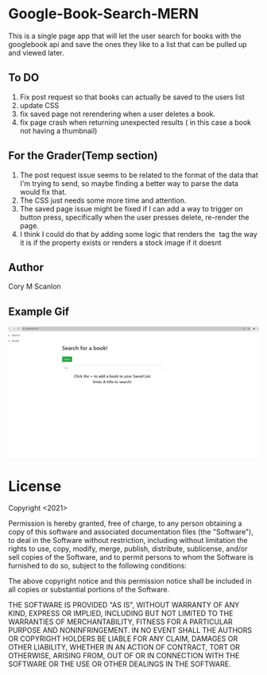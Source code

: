 # Google-Book-Search-MERN
  This is a single page app that will let the user search for books with the googlebook api and save the ones they like to a list that can be pulled up and viewed later.
  

## To DO
  1. Fix post request so that books can actually be saved to the users list
  2. update CSS
  3. fix saved page not rerendering when a user deletes a book.
  4. fix page crash when returning unexpected results ( in this case a book not having a thumbnail)

## For the Grader(Temp section)
<ol>
  <li>The post request issue seems to be related to the format of the data that I'm trying to send, so maybe finding a better way to parse the data would fix that.</li>
  <li>The CSS just needs some more time and attention.</li>
  <li>The saved page issue might be fixed if I can add a way to trigger on button press, specifically when the user presses delete, re-render the page.</li>
  <li> I think I could do that by adding some logic that renders the <img> tag the way it is if the property exists or renders a stock image if it doesnt</li>
 </ol>

## Author

Cory M Scanlon

## Example Gif
![Gif](Demo.BookSearch.gif)

# License

Copyright <2021> <Cory Scanlon>

Permission is hereby granted, free of charge, to any person obtaining a copy of this software and associated documentation files (the "Software"), to deal in the Software without restriction, including without limitation the rights to use, copy, modify, merge, publish, distribute, sublicense, and/or sell copies of the Software, and to permit persons to whom the Software is furnished to do so, subject to the following conditions:

The above copyright notice and this permission notice shall be included in all copies or substantial portions of the Software.

THE SOFTWARE IS PROVIDED "AS IS", WITHOUT WARRANTY OF ANY KIND, EXPRESS OR IMPLIED, INCLUDING BUT NOT LIMITED TO THE WARRANTIES OF MERCHANTABILITY, FITNESS FOR A PARTICULAR PURPOSE AND NONINFRINGEMENT. IN NO EVENT SHALL THE AUTHORS OR COPYRIGHT HOLDERS BE LIABLE FOR ANY CLAIM, DAMAGES OR OTHER LIABILITY, WHETHER IN AN ACTION OF CONTRACT, TORT OR OTHERWISE, ARISING FROM, OUT OF OR IN CONNECTION WITH THE SOFTWARE OR THE USE OR OTHER DEALINGS IN THE SOFTWARE.
